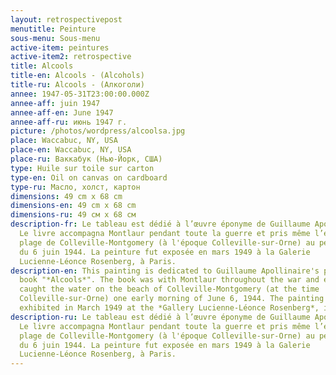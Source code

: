 ```yaml
---
layout: retrospectivepost
menutitle: Peinture
sous-menu: Sous-menu
active-item: peintures
active-item2: retrospective
title: Alcools
title-en: Alcools - (Alcohols)
title-ru: Alcools - (Алкоголи)
annee: 1947-05-31T23:00:00.000Z
annee-aff: juin 1947
annee-aff-en: June 1947
annee-aff-ru: июнь 1947 г.
picture: /photos/wordpress/alcoolsa.jpg
place: Waccabuc, NY, USA
place-en: Waccabuc, NY, USA
place-ru: Ваккабук (Нью-Йорк, США)
type: Huile sur toile sur carton
type-en: Oil on canvas on cardboard
type-ru: Масло, холст, картон
dimensions: 49 cm x 68 cm
dimensions-en: 49 cm x 68 cm
dimensions-ru: 49 см x 68 см
description-fr: Le tableau est dédié à l’œuvre éponyme de Guillaume Apollinaire.
  Le livre accompagna Montlaur pendant toute la guerre et pris même l’eau sur la
  plage de Colleville-Montgomery (à l'époque Colleville-sur-Orne) au petit matin
  du 6 juin 1944. La peinture fut exposée en mars 1949 à la Galerie
  Lucienne-Léonce Rosenberg, à Paris.
description-en: This painting is dedicated to Guillaume Apollinaire's poetry
  book "*Alcools*". The book was with Montlaur throughout the war and even
  caught the water on the beach of Colleville-Montgomery (at the time
  Colleville-sur-Orne) one early morning of June 6, 1944. The painting was
  exhibited in March 1949 at the *Gallery Lucienne-Léonce Rosenberg*, in Paris.
description-ru: Le tableau est dédié à l’œuvre éponyme de Guillaume Apollinaire.
  Le livre accompagna Montlaur pendant toute la guerre et pris même l’eau sur la
  plage de Colleville-Montgomery (à l'époque Colleville-sur-Orne) au petit matin
  du 6 juin 1944. La peinture fut exposée en mars 1949 à la Galerie
  Lucienne-Léonce Rosenberg, à Paris.
---
```

